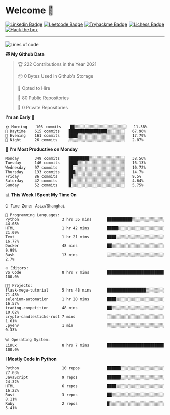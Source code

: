 # Welcome 👋

[![Linkedin Badge](https://img.shields.io/badge/-PedroTorres-blue?style=flat-square&logo=Linkedin&logoColor=white&link=https://www.linkedin.com/in/PedroTorres/)](https://www.linkedin.com/in/pedro-torres-cruz/)
[![Leetcode Badge](https://img.shields.io/badge/profile-leetcode-green)](https://leetcode.com/corfucinas/)
[![Tryhackme Badge](https://img.shields.io/badge/profile-tryhackme-blue)](https://tryhackme.com/p/Corfucinas/)
[![Lichess Badge](https://img.shields.io/badge/challenge_me-lichess-yellow)](https://lichess.org/@/Corfucinas)
[![Hack the box](https://img.shields.io/badge/hack_the_box-profile-red)](https://www.hackthebox.eu/profile/375826)

---

<!--START_SECTION:waka-->
![Lines of code](https://img.shields.io/badge/From%20Hello%20World%20I%27ve%20Written-1.4%20million%20lines%20of%20code-blue)

**🐱 My Github Data** 

> 🏆 222 Contributions in the Year 2021
 > 
> 📦 0 Bytes Used in Github's Storage 
 > 
> 💼 Opted to Hire
 > 
> 📜 80 Public Repositories 
 > 
> 🔑 0 Private Repositories  
 > 
**I'm an Early 🐤** 

```text
🌞 Morning    103 commits    ██░░░░░░░░░░░░░░░░░░░░░░░   11.38% 
🌆 Daytime    615 commits    █████████████████░░░░░░░░   67.96% 
🌃 Evening    161 commits    ████░░░░░░░░░░░░░░░░░░░░░   17.79% 
🌙 Night      26 commits     ░░░░░░░░░░░░░░░░░░░░░░░░░   2.87%

```
📅 **I'm Most Productive on Monday** 

```text
Monday       349 commits    █████████░░░░░░░░░░░░░░░░   38.56% 
Tuesday      146 commits    ████░░░░░░░░░░░░░░░░░░░░░   16.13% 
Wednesday    97 commits     ██░░░░░░░░░░░░░░░░░░░░░░░   10.72% 
Thursday     133 commits    ███░░░░░░░░░░░░░░░░░░░░░░   14.7% 
Friday       86 commits     ██░░░░░░░░░░░░░░░░░░░░░░░   9.5% 
Saturday     42 commits     █░░░░░░░░░░░░░░░░░░░░░░░░   4.64% 
Sunday       52 commits     █░░░░░░░░░░░░░░░░░░░░░░░░   5.75%

```


📊 **This Week I Spent My Time On** 

```text
⌚︎ Time Zone: Asia/Shanghai

💬 Programming Languages: 
Python                   3 hrs 35 mins       ███████████░░░░░░░░░░░░░░   44.08% 
HTML                     1 hr 42 mins        █████░░░░░░░░░░░░░░░░░░░░   21.09% 
Text                     1 hr 21 mins        ████░░░░░░░░░░░░░░░░░░░░░   16.77% 
Docker                   48 mins             ██░░░░░░░░░░░░░░░░░░░░░░░   9.99% 
Bash                     13 mins             ░░░░░░░░░░░░░░░░░░░░░░░░░   2.7%

🔥 Editors: 
VS Code                  8 hrs 7 mins        █████████████████████████   100.0%

🐱‍💻 Projects: 
flask-mega-tutorial      5 hrs 48 mins       █████████████████░░░░░░░░   71.48% 
selenium-automation      1 hr 20 mins        ████░░░░░░░░░░░░░░░░░░░░░   16.57% 
trading-competition      48 mins             ██░░░░░░░░░░░░░░░░░░░░░░░   10.02% 
crypto-candlesticks-rust 7 mins              ░░░░░░░░░░░░░░░░░░░░░░░░░   1.61% 
.pyenv                   1 min               ░░░░░░░░░░░░░░░░░░░░░░░░░   0.33%

💻 Operating System: 
Linux                    8 hrs 7 mins        █████████████████████████   100.0%

```

**I Mostly Code in Python** 

```text
Python                   10 repos            ██████░░░░░░░░░░░░░░░░░░░   27.03% 
JavaScript               9 repos             ██████░░░░░░░░░░░░░░░░░░░   24.32% 
HTML                     6 repos             ████░░░░░░░░░░░░░░░░░░░░░   16.22% 
Rust                     3 repos             ██░░░░░░░░░░░░░░░░░░░░░░░   8.11% 
Ruby                     2 repos             █░░░░░░░░░░░░░░░░░░░░░░░░   5.41%

```



<!--END_SECTION:waka-->
